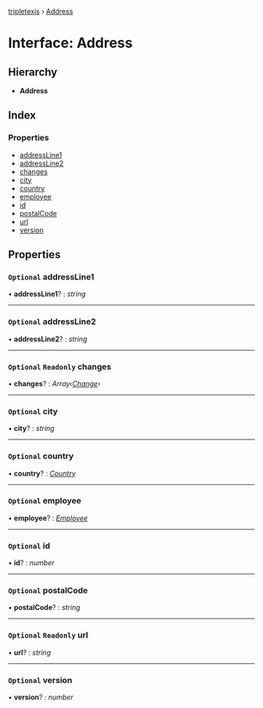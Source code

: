 [tripletexjs](../README.md) › [Address](address.md)

# Interface: Address

## Hierarchy

* **Address**

## Index

### Properties

* [addressLine1](address.md#optional-addressline1)
* [addressLine2](address.md#optional-addressline2)
* [changes](address.md#optional-readonly-changes)
* [city](address.md#optional-city)
* [country](address.md#optional-country)
* [employee](address.md#optional-employee)
* [id](address.md#optional-id)
* [postalCode](address.md#optional-postalcode)
* [url](address.md#optional-readonly-url)
* [version](address.md#optional-version)

## Properties

### `Optional` addressLine1

• **addressLine1**? : *string*

___

### `Optional` addressLine2

• **addressLine2**? : *string*

___

### `Optional` `Readonly` changes

• **changes**? : *Array‹[Change](../modules/change.md)›*

___

### `Optional` city

• **city**? : *string*

___

### `Optional` country

• **country**? : *[Country](country.md)*

___

### `Optional` employee

• **employee**? : *[Employee](../modules/employee.md)*

___

### `Optional` id

• **id**? : *number*

___

### `Optional` postalCode

• **postalCode**? : *string*

___

### `Optional` `Readonly` url

• **url**? : *string*

___

### `Optional` version

• **version**? : *number*
